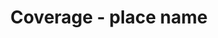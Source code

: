 ---
title: 'Coverage - place name'
field: 'is.coverage.place'
slug: 'resource-coverage-place-name'
description: 'Name(s) of specific places, sites, towns, cities, districts, etc. that the resource is about'
required: False
policy: 'Geo value. Repeat values.'
---